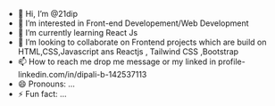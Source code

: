 - 👋 Hi, I’m @21dip
- 👀 I’m interested in Front-end Developement/Web Development
- 🌱 I’m currently learning React Js
- 💞️ I’m looking to collaborate on Frontend projects which are build on HTML,CSS,Javascript ans Reactjs , Tailwind CSS ,Bootstrap
- 📫 How to reach me drop me message or my linked in profile- linkedin.com/in/dipali-b-142537113
- 😄 Pronouns: ...
- ⚡ Fun fact: ...

<!---
21dip/21dip is a ✨ special ✨ repository because its `README.md` (this file) appears on your GitHub profile.
You can click the Preview link to take a look at your changes.
--->
